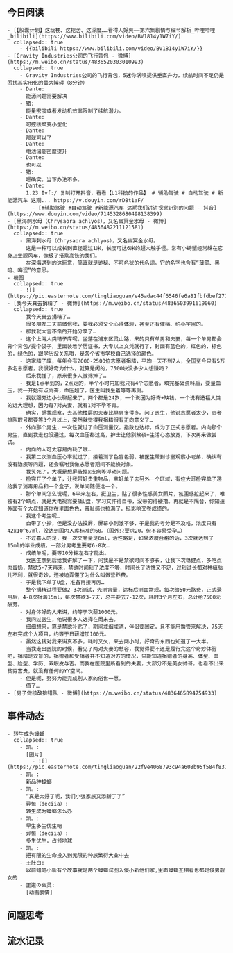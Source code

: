 ## 今日阅读
	- [【胶囊计划】这玩梗、这挖苦、这深度……看得人好爽——第六集剧情与细节解析_哔哩哔哩_bilibili](https://www.bilibili.com/video/BV1814y1W7iY/)
	  collapsed:: true
		- {{bilibili https://www.bilibili.com/video/BV1814y1W7iY/}}
	- [Gravity Industries公司的飞行背包 - 微博](https://m.weibo.cn/status/4836520303010993)
	  collapsed:: true
		- Gravity Industries公司的飞行背包，5迷你涡喷提供垂直升力，续航时间不足仍是困扰其实用化的最大障碍（8分钟）
		- Dante:
		  能源问题需要解决
		- 猪:
		  能量密度或者发动机效率限制了续航潜力。
		- Dante:
		  可控核聚变小型化
		- Dante:
		  那就可以了
		- Dante:
		  电池储能密度提升
		- Dante:
		  也可以
		- 猪:
		  嗯确实，当下办法不多。
		- Dante:
		  1.23 Ivf:/ 复制打开抖音，看看【L1科技的作品】 # 辅助驾驶 # 自动驾驶 # 新能源汽车 这期... https://v.douyin.com/rD8t1aF/
			- [#辅助驾驶 #自动驾驶 #新能源汽车 这期我们讲讲视觉识别的问题 - 抖音](https://www.douyin.com/video/7145328680498138399)
	- [黑海刺水母（Chrysaora achlyos），又名幽冥金水母 - 微博](https://m.weibo.cn/status/4836482211121581)
	  collapsed:: true
		- 黑海刺水母（Chrysaora achlyos），又名幽冥金水母。
		  这是一种可以成长到直径超过1米，长度可达6米的超大触手怪。常有小螃蟹经常躲在它身上坐顺风车，像极了搭乘高铁的我们。
		  在深海遇到的这玩意，简直就是诡秘、不可名状的代名词。它的名字也含有“薄雾、黑暗、晦涩”的意思。
	- 梗图
	  collapsed:: true
		- ![](https://pic.easternote.com/tingliaoguan/e45adac44f6546fe6a81fbfdbef2710.png)
	- [我今天真去捐精了 - 微博](https://m.weibo.cn/status/4836503991619060)
	  collapsed:: true
		- 我今天真去捐精了…
		  很多朋友三天前微信我，要我必须交个心得体验，甚至还有催稿、约小宇宙的。
		- 那我就大言不惭的开始分享了…
		- 这个上海人类精子库呢，坐落在浦东区灵山路，来的只有单男和夫妻，每一个单男都会背个背包/提个袋子，里面装着学历证书，大专以上文凭就行了，封面有蓝色的，红色的，棕色的，绿色的，跟学历没关系哦，是各个省市学校自己选择的颜色。
		- 这家精子库，每年会有2000-2500位志愿者捐精，平均一天不到7人，全国至今只有5万多名志愿者，我很好奇为什么，就算是闲的，7500块没多少人想赚吗？
		- 后来我懂了，原来很多人被筛掉了…
		- 我是1点半到的，2点走的，半个小时内加我只有4个志愿者，填完基础资料后，要量血压，我一开始有点亢奋，血压超了，医生叫我坐着等等再测。
		- 我就跟旁边小伙聊起来了，两个都是24岁，一个说因为好奇+缺钱，一个说有造福人类的远大理想，因为每7对夫妻，就有1对不孕不育。
		- 确实，据我观察，去其他楼层的夫妻比单男多得多。问了医生，他说志愿者太少，患者排队取号都要等3个月以上，突然就觉得我捐精很有正向意义了…
		- 外向那个男生，一次性就过了血压测量仪，指数也达标，成为了正式志愿者。内向那个男生，直到我走也没通过，每次血压都过高，护士让他别熬夜+生活心态放宽，下次再来做尝试。
		- 内向的人可太容易内耗了哦…
		- 我第二次测血压心率就过了，接着测了色盲色弱，被医生带到诊室观察小老弟，确认有没有隐疾等问题，还会嘱咐我做志愿者期间不能换对象。
		- 我笑死了，大概是想屏蔽掉x疾病等浮动问题。
		- 检完开了个单子，让我带好贵重物品，拿好单子去另外一个区域，有位大哥检完单子递给我了消毒用品和一个盒子，说单间随便选一个。
		- 那个单间怎么说呢，6平米左右，挺卫生，贴了很多性感美女照片，氛围感拉起来了，唯独有2个缺点，就是大电视需要插U盘，学习文件得自带，没带的得硬撸。再就是不隔音，你知道外面有个大叔知道你在里面色色，羞耻感也拉满了，挺影响交卷成绩的。
		- 我这个考生呢…
		  自带了小抄，但是没办法投屏，屏幕小刺激不够，于是我的考分是不及格，浓度只有42x10^6/ml，没达到国内入库标准的60。（国外只要求20，但不容易受孕…）
		- 不过喜人的是，我一次交卷量是6ml，活性略足，如果浓度合格的话，3次就达到了15ml的毕业成绩，一部分男考生要考6-8次…
		- 成绩单呢，要等10分钟左右才能出。
		  女医生拿到后给我讲解了一下，问我是不是禁欲时间不够长，让我下次稳健点，多吃点肉蛋奶，禁欲5-7天再来，禁欲时间短了浓度不够，时间长了活性又不足，过短过长都对种植胎儿不利，就很奇妙，还被迫弄懂了为什么叫做营养费。
		- 于是我下单了U盘，准备再接再厉…
		- 整个捐精过程要做2-3次测试，先测含量，达标后测血常规，每次给50元路费，正式录用后，4-8次捐满15ml，每次禁欲3-7天，总共要去7-12次，耗时3个月左右，总计给7500元酬劳。
		- 对身体好的人来讲，约等于次薪1000元。
		- 我问过医生，他说很多人选择在周末去。
		  细细想来，算是禁欲补贴了，期间戒烟戒酒，伴侣要固定，且不能用撸管来解决，75天左右完成个人项目，约等于日薪增加100元。
		- 虽然这钱对我来讲真不多，耗时又久，来去两小时，好奇的东西也知道了一大半。
		- 当我走出医院的时候，看见了两对夫妻的愁容，我觉得要不还是履行完这个奇妙体验吧，捐精是双盲的，捐赠者和受捐者并不知道对方的情况，只能知道捐赠者的身高、体型、血型、脸型、学历、双眼皮与否。而我在医院里所看到的夫妻，大部分不是美女帅哥，也看不出来贫穷富贵，就没有任何的YY空间。
		- 但是呢，努努力能完成别人家的俗世一愿。
		- 值了…
	- [男子做核酸排错队 - 微博](https://m.weibo.cn/status/4836465894754933)
## 事件动态
	- 转生成为蟑螂
	  collapsed:: true
		- 凯。:
		  [图片]
			- ![](https://pic.easternote.com/tingliaoguan/22f9e4068793c94a608b95f584f8310.jpg)
		- 凯。:
		  新品种蟑螂
		- 凯。:
		  “真是太好了呢，我们小强家族又添新丁了”
		- 异恒（deciia）:
		  转生成为蟑螂怎么办
		- 凯。:
		  早生多生优生吧
		- 异恒（deciia）:
		  多生优生，占领地球
		- 凯。:
		  把有限的生命投入到无限的种族繁衍大业中去
		- 王肚白:
		  以前蜡笔小新有个故事就是两个蟑螂试图入侵小新他们家,里面蟑螂互相看也都是俊男靓女的
		- 正道の幽灵:
		  [动画表情]
## 问题思考
## 流水记录